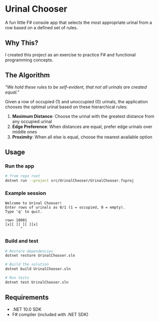 # Urinal Chooser

A fun little F# console app that selects the most appropriate urinal from a row based on a defined set of rules.

## Why This?

I created this project as an exercise to practice F# and functional programming concepts.

## The Algorithm

*"We hold these rules to be self-evident, that not all urinals are created equal."*

Given a row of occupied (1) and unoccupied (0) urinals, the application chooses the optimal urinal based on these hierarchical rules:

1. **Maximum Distance**: Choose the urinal with the greatest distance from any occupied urinal
2. **Edge Preference**: When distances are equal, prefer edge urinals over middle ones
3. **Proximity**: When all else is equal, choose the nearest available option

## Usage

### Run the app
```bash
# from repo root
dotnet run --project src/UrinalChooser/UrinalChooser.fsproj
```

### Example session
```
Welcome to Urinal Chooser!
Enter rows of urinals as 0/1 (1 = occupied, 0 = empty).
Type 'q' to quit.

row> 10001
[x][ ][ ][ ][x]
       ^
```

### Build and test
```bash
# Restore dependencies
dotnet restore UrinalChooser.sln

# Build the solution
dotnet build UrinalChooser.sln

# Run tests
dotnet test UrinalChooser.sln
```

## Requirements

- .NET 10.0 SDK
- F# compiler (included with .NET SDK)
